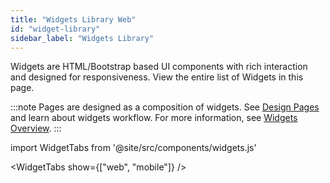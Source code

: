 ```yaml
---
title: "Widgets Library Web"
id: "widget-library"
sidebar_label: "Widgets Library"
---
```

Widgets are HTML/Bootstrap based UI components with rich interaction and designed for responsiveness. View the entire list of Widgets in this page.

:::note
Pages are designed as a composition of widgets. See [Design Pages](/app-development/ui-design/design-overview) and learn about widgets workflow. For more information, see [Widgets Overview](ui-elements.md).
:::

import WidgetTabs from '@site/src/components/widgets.js'

<WidgetTabs show={["web", "mobile"]} />